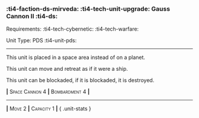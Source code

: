 ### :ti4-faction-ds-mirveda: :ti4-tech-unit-upgrade: **Gauss Cannon II** :ti4-ds:

Requirements: :ti4-tech-cybernetic: :ti4-tech-warfare:

Unit Type: PDS :ti4-unit-pds:

---

This unit is placed in a space area instead of on a planet.

This unit can move and retreat as if it were a ship.

This unit can be blockaded, if it is blockaded, it is destroyed.

__|__ <span style="font-variant:small-caps;">Space Cannon 4</span> __|__ <span style="font-variant:small-caps;">Bombardment 4</span> __|__

---

__|__ <span style="font-variant:small-caps;">Move 2</span> __|__ <span style="font-variant:small-caps;">Capacity 1</span> __|__
{ .unit-stats }
